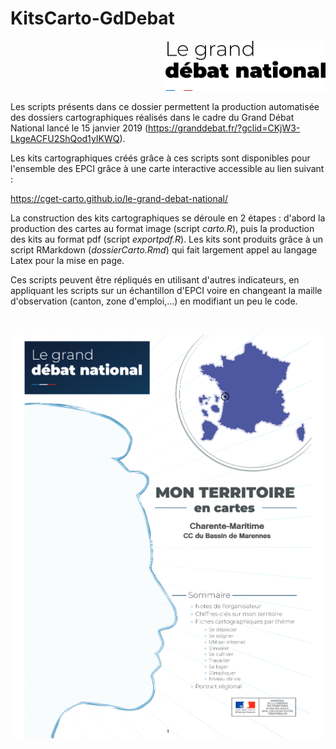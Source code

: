 # KitsCarto-GdDebat

<p align="right">
  <img src="https://raw.githubusercontent.com/observatoire-territoires/KitsCarto-GdDebat/master/img/logoGDN.png" width="256">
</p>     
     
Les scripts présents dans ce dossier permettent la production automatisée des dossiers cartographiques réalisés dans le cadre du Grand Débat National lancé le 15 janvier 2019 (https://granddebat.fr/?gclid=CKjW3-LkgeACFU2ShQod1yIKWQ). 

Les kits cartographiques créés grâce à ces scripts sont disponibles pour l'ensemble des EPCI grâce à une carte interactive accessible au lien suivant : 

https://cget-carto.github.io/le-grand-debat-national/

La construction des kits cartographiques se déroule en 2 étapes : d'abord la production des cartes au format image  (script *carto.R*), puis la production des kits au format pdf (script *exportpdf.R*). Les kits sont produits grâce à un script RMarkdown (*dossierCarto.Rmd*) qui fait largement appel au langage Latex pour la mise en page.

Ces scripts peuvent être répliqués en utilisant d'autres indicateurs, en appliquant les scripts sur un échantillon d'EPCI voire en changeant la maille d'observation (canton, zone d'emploi,...) en modifiant un peu le code.

</br>
<p align="center">
  <img src="https://raw.githubusercontent.com/observatoire-territoires/KitsCarto-GdDebat/master/img/couv_ex.png" width="500">
</p>     
